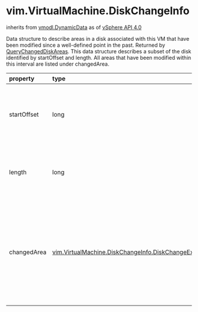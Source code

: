 vim.VirtualMachine.DiskChangeInfo
=================================
inherits from [vmodl.DynamicData](docs/vmodl.DynamicData.md)
as of [vSphere API 4.0](vim.version.md#vim.version.version5)


Data structure to describe areas in a disk associated with this VM that have  been modified since a well-defined point in the past. Returned by  <a href="vim.VirtualMachine.md#queryChangedDiskAreas">QueryChangedDiskAreas</a>. This data structure describes  a subset of the disk identified by startOffset and length. All areas that  have been modified within this interval are listed under changedArea.

| property | type | optional | priv | desc |
|:---------|:-----|:---------|:-----|:-----|
| startOffset | long | None | None | Start offset (in bytes) of disk area described by this data structure. |
| length | long | None | None | Length (in bytes) of disk area described by this data structure. |
| changedArea | [vim.VirtualMachine.DiskChangeInfo.DiskChangeExtent](vim.VirtualMachine.DiskChangeInfo.DiskChangeExtent.md "vim.VirtualMachine.DiskChangeInfo.DiskChangeExtent") | true | None | Modified disk areas. Might be empty if no parts of the disk between  startOffset and startOffset + length were modified. |


